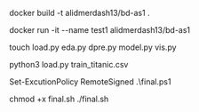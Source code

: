 docker build -t alidmerdash13/bd-as1 .

docker run -it --name test1 alidmerdash13/bd-as1

touch load.py eda.py dpre.py model.py vis.py

python3 load.py train_titanic.csv

<!-- Because We are on Windows -->
Set-ExcutionPolicy RemoteSigned
.\final.ps1

<!-- On Ubuntu -->
chmod +x final.sh
./final.sh